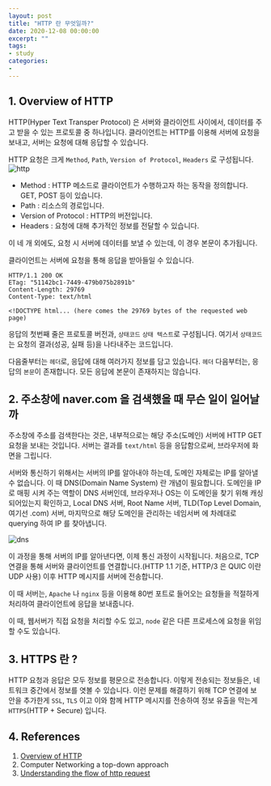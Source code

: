 ```yaml
---
layout: post
title: "HTTP 란 무엇일까?"
date: 2020-12-08 00:00:00
excerpt: ""
tags:
- study
categories:
-
---
```


## 1. Overview of HTTP
HTTP(Hyper Text Transper Protocol) 은 서버와 클라이언트 사이에서, 데이터를 주고 받을 수 있는 프로토콜 중 하나입니다.
클라이언트는 HTTP를 이용해 서버에 요청을 보내고, 서버는 요청에 대해 응답할 수 있습니다.

HTTP 요청은 크게 `Method`, `Path`, `Version of Protocol`, `Headers` 로 구성됩니다.
![http](https://mdn.mozillademos.org/files/13687/HTTP_Request.png)

- Method : HTTP 메소드로 클라이언트가 수행하고자 하는 동작을 정의합니다. GET, POST 등이 있습니다.
- Path : 리소스의 경로입니다.
- Version of Protocol : HTTP의 버전입니다.
- Headers : 요청에 대해 추가적인 정보를 전달할 수 있습니다.

이 네 개 외에도, 요청 시 서버에 데이터를 보낼 수 있는데, 이 경우 본문이 추가됩니다.

클라이언트는 서버에 요청을 통해 응답을 받아들일 수 있습니다.

```
HTTP/1.1 200 OK
ETag: "51142bc1-7449-479b075b2891b"
Content-Length: 29769
Content-Type: text/html

<!DOCTYPE html... (here comes the 29769 bytes of the requested web page)
```

응답의 첫번째 줄은 프로토콜 버전과, `상태코드` `상태 텍스트`로 구성됩니다.
여기서 `상태코드` 는 요청의 결과(성공, 실패 등)을 나타내주는 코드입니다.

다음줄부터는 `헤더`로, 응답에 대해 여러가지 정보를 담고 있습니다.
`헤더` 다음부터는, 응답의 `본문`이 존재합니다. 모든 응답에 본문이 존재하지는 않습니다.

## 2. 주소창에 naver.com 을 검색했을 때 무슨 일이 일어날까

주소창에 주소를 검색한다는 것은, 내부적으로는 해당 주소(도메인) 서버에 HTTP GET 요청을 보내는 것입니다.
서버는 결과를 `text/html` 등을 응답함으로써, 브라우저에 화면을 그립니다.

 서버와 통신하기 위해서는 서버의 IP를 알아내야 하는데, 도메인 자체로는 IP를 알아낼 수 없습니다. 이 때 DNS(Domain Name System) 란 개념이 필요합니다.
 도메인을 IP로 매핑 시켜 주는 역할이 DNS 서버인데, 브라우저나 OS는 이 도메인을 찾기 위해 캐싱 되어있는지 확인하고, Local DNS 서버, Root Name 서버, TLD(Top Level Domain, 여기선 .com) 서버, 마지막으로 해당 도메인을 관리하는 네임서버 에 차례대로 querying 하여 IP 를 찾아냅니다.

 ![dns](https://www.cloudflare.com/img/learning/dns/what-is-dns/dns-lookup-diagram.png)

이 과정을 통해 서버의 IP를 알아낸다면, 이제 통신 과정이 시작됩니다.
처음으로, TCP 연결을 통해 서버와 클라이언트를 연결합니다.(HTTP 1.1 기준, HTTP/3 은 QUIC 이란 UDP 사용)
이후 HTTP 메시지를 서버에 전송합니다.

이 때 서버는, `Apache` 나 `nginx` 등을 이용해 80번 포트로 들어오는 요청들을 적절하게 처리하여 클라이언트에 응답을 보내줍니다.

이 때, 웹서버가 직접 요청을 처리할 수도 있고, `node` 같은 다른 프로세스에 요청을 위임할 수도 있습니다.

## 3. HTTPS 란 ?

HTTP 요청과 응답은 모두 정보를 평문으로 전송합니다. 이렇게 전송되는 정보들은, 네트워크 중간에서 정보를 엿볼 수 있습니다. 이런 문제를 해결하기 위해 TCP 연결에 보안을 추가한게 `SSL`, `TLS` 이고 이와 함께 HTTP 메시지를 전송하여 정보 유출을 막는게 `HTTPS`(HTTP + Secure) 입니다.


## 4. References
1. [Overview of HTTP](https://developer.mozilla.org/en-US/docs/Web/HTTP/Overview)
2. Computer Networking a top-down approach
3. [Understanding the flow of http request](#https://medium.com/better-programming/understand-the-flow-of-a-http-request-1a268ec193f0)
